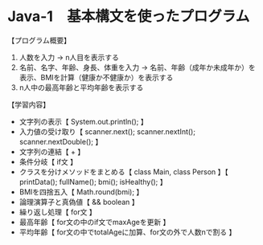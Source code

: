 # Java-1　基本構文を使ったプログラム

【プログラム概要】  
1. 人数を入力 → n人目を表示する
2. 名前、名字、年齢、身長、体重を入力 → 名前、年齢（成年か未成年か）を表示、BMIを計算（健康か不健康か）を表示する
3. n人中の最高年齢と平均年齢を表示する

【学習内容】
- 文字列の表示【 System.out.println(); 】
- 入力値の受け取り【 scanner.next(); scanner.nextInt(); scanner.nextDouble(); 】
- 文字列の連結【 + 】
- 条件分岐【 if文 】
- クラスを分けメソッドをまとめる【 class Main, class Person 】【 printData(); fullName(); bmi(); isHealthy(); 】
- BMIを四捨五入【 Math.round(bmi); 】
- 論理演算子と真偽値【 && boolean 】
- 繰り返し処理【 for文 】
- 最高年齢【 for文の中のif文でmaxAgeを更新 】
- 平均年齢【 for文の中でtotalAgeに加算、for文の外で人数nで割る 】
